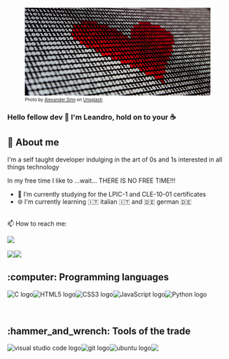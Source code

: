 <figure>
<img alt="zeros and ones with a heart pattern" src="binary_alexander_sinn_unplash.jpg" width="100%" height="200px"/>
<figcaption style="font-size:10px">
Photo by <a href="https://unsplash.com/@swimstaralex?utm_source=unsplash&utm_medium=referral&utm_content=creditCopyText">Alexander Sinn</a> on <a href="https://unsplash.com/s/photos/binary-code?utm_source=unsplash&utm_medium=referral&utm_content=creditCopyText">Unsplash</a>
</figcaption>
</figure>

### Hello fellow dev 👋 I'm Leandro, hold on to your :coffee:

## :man: About me 
<p> I'm a self taught developer indulging in the art of 0s and 1s interested in all things technology</p>
<p> In my free time I like to ...wait... THERE IS NO FREE TIME!!!</p>

- 🔭 I’m currently studying for the LPIC-1 and CLE-10-01 certificates
- 🌐 I'm currently learning 🇮🇹 italian 🇮🇹 and 🇩🇪  german 🇩🇪 
<!-- - 👯 I’m looking to collaborate on open source projects in order to improve my skills. -->

<br />
📫 How to reach me:

<a href="https://www.linkedin.com/in/leandro-fra%C3%A7%C3%A3o-192738214/"><img src="https://img.shields.io/badge/LinkedIn-0077B5?style=for-the-badge&logo=linkedin&logoColor=white"> </a>


<img height="180em" src="https://github-readme-stats.vercel.app/api?username=ldfracao&theme=blue-green&bg_color=0,000000,053000&text_color=FFFFFF&custom_title=Hero's stats"><img height="180em" src="https://github-readme-stats.vercel.app/api/top-langs/?username=ldfracao&theme=blue-green&layout=compact&exclude_repo=nand2tetris&bg_color=0,053000,095c00&text_color=FFFFFF&custom_title=Super powers">

<h2>:computer: Programming languages </h2>

<a href="http://www.open-std.org/">
<img align="left" alt="C logo" src="https://img.icons8.com/color/48/000000/c-programming.png" /></a>
<a href="https://html.spec.whatwg.org/"><img align="left" alt="HTML5 logo" src="https://img.icons8.com/color/48/000000/html-5--v1.png" /> </a>
<a href="https://www.w3.org/Style/CSS/"><img align="left" alt="CSS3 logo" src="https://img.icons8.com/color/48/000000/css3.png" /></a>
<img align="left" alt="JavaScript logo" src="https://img.icons8.com/color/48/000000/javascript.png" />
<a href="https://www.python.org/"> <img align="left" alt="Python logo" src="https://img.icons8.com/color/48/000000/python.png" /></a>

<br />
<br />
<br />

<h2>:hammer_and_wrench: Tools of the trade </h2>

<a href="https://code.visualstudio.com/">
<img align="left" alt="visual studio code logo" src="https://img.icons8.com/fluent/48/000000/visual-studio-code-2019.png" /></a>
<a href="https://git-scm.com/"><img align="left" alt="git logo" src="https://img.icons8.com/color/48/000000/git.png"/></a>
<a href="https://ubuntu.com/">
<img align="left" alt="ubuntu logo" src="https://img.icons8.com/color/48/000000/ubuntu--v1.png"/></a>
<a href="https://www.gimp.org/"><img src="https://img.icons8.com/fluent/50/000000/gimp.png"/></a>

<!--
- 🔭 I’m currently working on ...
- 🌱 I’m currently learning ...
- 👯 I’m looking to collaborate on ...
- 🤔 I’m looking for help with ...
- 💬 Ask me about ...
- 📫 How to reach me: ...
- 😄 Pronouns: ...
- ⚡ Fun fact: ...
-->
